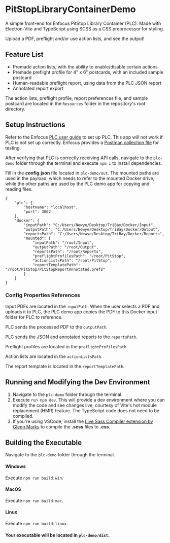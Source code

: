 # PitStopLibraryContainerDemo
A simple front-end for Enfocus PitStop Library Container (PLC). Made with Electron-Vite and TypeScript using SCSS as a CSS preprocessor for styling.

Upload a PDF, preflight and/or use action lists, and see the output!

## Feature List
* Premade action lists, with the ability to enable/disable certain actions
* Premade preflight profile for 4" x 6" postcards, with an included sample postcard
* Human-readable preflight report, using data from the PLC JSON report
* Annotated report export

The action lists, preflight profile, report preferences file, and sample postcard are located in the `Resources` folder in the repository's root directory.

## Setup Instructions
Refer to the Enfocus [PLC user guide](https://www.enfocus.com/en/support/manuals/pitstop-library-container-manuals) to set up PLC. This app will not work if PLC is not set up correctly. Enfocus provides a [Postman collection file](https://go.enfocus.com/PLC-postman-collection) for testing.

After verifying that PLC is correctly receiving API calls, navigate to the `plc-demo` folder through the terminal and execute `npm i` to install dependencies.

Fill in the **config.json** file located in `plc-demo/out`. The mounted paths are used in the payload, which needs to refer to the mounted Docker drive, while the other paths are used by the PLC demo app for copying and reading files.
```
{
    "plc": {
        "hostname": "localhost",
        "port": 3002
    },
    "docker": {
        "inputPath": "C:/Users/Newye/Desktop/TriBay/Docker/Input",
        "outputPath": "C:/Users/Newye/Desktop/TriBay/Docker/Output",
        "reportsPath": "C:/Users/Newye/Desktop/TriBay/Docker/Reports",
        "mounted": {
            "inputPath": "/root/Input",
            "outputPath": "/root/Output",
            "reportsPath": "/root/Reports",
            "preflightProfilesPath": "/root/PitStop",
            "actionListsPath": "/root/PitStop",
            "reportTemplatePath": "/root/PitStop/PitStopReportAnnotated.prefs"
        }
    }
}
```
### Config Properties References
Input PDFs are located in the `inputPath`.  When the user selects a PDF and uploads it to PLC, the PLC demo app copies the PDF to this Docker input folder for PLC to reference.

PLC sends the processed PDF to the `outputPath`.

PLC sends the JSON and annotated reports to the `reportsPath`.

Preflight profiles are located in the `preflightProfilesPath`.

Action lists are located in the `actionListsPath`.

The report template is located in the `reportTemplatePath`.

## Running and Modifying the Dev Environment
1. Navigate to the `plc-demo` folder through the terminal.
2. Execute `run npm dev`. This will provide a dev environment where you can modify the code and see changes live, courtesy of Vite's hot module replacement (HMR) feature. The TypeScript code does not need to be compiled.
3. If you're using VSCode, install the [Live Sass Compiler extension by Glenn Marks](https://marketplace.visualstudio.com/items?itemName=ritwickdey.live-sass) to compile the **.scss** files to **.css**.

## Building the Executable
Navigate to the `plc-demo` folder through the terminal.
#### **Windows**
Execute `npm run build:win`.
#### **MacOS**
Execute `npm run build:mac`.
#### **Linux**
Execute `npm run build:linux`.

#### Your executable will be located in `plc-demo/dist`.